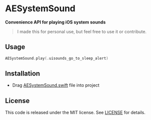 # AESystemSound

**Convenience API for playing iOS system sounds**

> I made this for personal use, but feel free to use it or contribute.

## Usage

```swift
AESystemSound.play(.uisounds_go_to_sleep_alert)
```

## Installation

- Drag [AESystemSound.swift](AESystemSound/AESystemSound.swift) file into project

## License
This code is released under the MIT license. See [LICENSE](LICENSE) for details.
